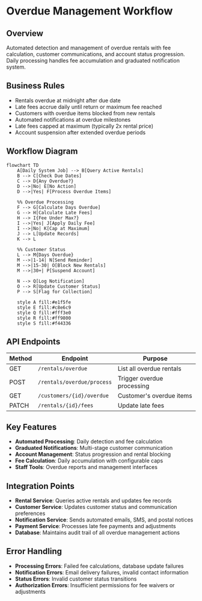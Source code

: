 # Overdue Management Workflow

## Overview

Automated detection and management of overdue rentals with fee calculation, customer communications, and account status progression. Daily processing handles fee accumulation and graduated notification system.

## Business Rules

- Rentals overdue at midnight after due date
- Late fees accrue daily until return or maximum fee reached
- Customers with overdue items blocked from new rentals
- Automated notifications at overdue milestones
- Late fees capped at maximum (typically 2x rental price)
- Account suspension after extended overdue periods

## Workflow Diagram

```mermaid
flowchart TD
    A[Daily System Job] --> B[Query Active Rentals]
    B --> C[Check Due Dates]
    C --> D{Any Overdue?}
    D -->|No| E[No Action]
    D -->|Yes| F[Process Overdue Items]

    %% Overdue Processing
    F --> G[Calculate Days Overdue]
    G --> H[Calculate Late Fees]
    H --> I{Fee Under Max?}
    I -->|Yes| J[Apply Daily Fee]
    I -->|No| K[Cap at Maximum]
    J --> L[Update Records]
    K --> L

    %% Customer Status
    L --> M{Days Overdue}
    M -->|1-14| N[Send Reminder]
    M -->|15-30| O[Block New Rentals]
    M -->|30+| P[Suspend Account]

    N --> Q[Log Notification]
    O --> R[Update Customer Status]
    P --> S[Flag for Collection]

    style A fill:#e1f5fe
    style E fill:#c8e6c9
    style Q fill:#fff3e0
    style R fill:#ff9800
    style S fill:#f44336
```

## API Endpoints

| Method | Endpoint                   | Purpose                    |
| ------ | -------------------------- | -------------------------- |
| GET    | `/rentals/overdue`         | List all overdue rentals   |
| POST   | `/rentals/overdue/process` | Trigger overdue processing |
| GET    | `/customers/{id}/overdue`  | Customer's overdue items   |
| PATCH  | `/rentals/{id}/fees`       | Update late fees           |

## Key Features

- **Automated Processing**: Daily detection and fee calculation
- **Graduated Notifications**: Multi-stage customer communication
- **Account Management**: Status progression and rental blocking
- **Fee Calculation**: Daily accumulation with configurable caps
- **Staff Tools**: Overdue reports and management interfaces

## Integration Points

- **Rental Service**: Queries active rentals and updates fee records
- **Customer Service**: Updates customer status and communication preferences
- **Notification Service**: Sends automated emails, SMS, and postal notices
- **Payment Service**: Processes late fee payments and adjustments
- **Database**: Maintains audit trail of all overdue management actions

## Error Handling

- **Processing Errors**: Failed fee calculations, database update failures
- **Notification Errors**: Email delivery failures, invalid contact information
- **Status Errors**: Invalid customer status transitions
- **Authorization Errors**: Insufficient permissions for fee waivers or adjustments
